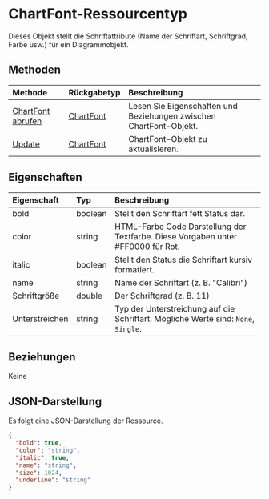 # <a name="chartfont-resource-type"></a>ChartFont-Ressourcentyp

Dieses Objekt stellt die Schriftattribute (Name der Schriftart, Schriftgrad, Farbe usw.) für ein Diagrammobjekt.


## <a name="methods"></a>Methoden

| Methode           | Rückgabetyp    |Beschreibung|
|:---------------|:--------|:----------|
|[ChartFont abrufen](../api/chartfont_get.md) | [ChartFont](chartfont.md) |Lesen Sie Eigenschaften und Beziehungen zwischen ChartFont-Objekt.|
|[Update](../api/chartfont_update.md) | [ChartFont](chartfont.md)   |ChartFont-Objekt zu aktualisieren. |

## <a name="properties"></a>Eigenschaften
| Eigenschaft     | Typ   |Beschreibung|
|:---------------|:--------|:----------|
|bold|boolean|Stellt den Schriftart fett Status dar.|
|color|string|HTML-Farbe Code Darstellung der Textfarbe. Diese Vorgaben unter #FF0000 für Rot.|
|italic|boolean|Stellt den Status die Schriftart kursiv formatiert.|
|name|string|Name der Schriftart (z. B. "Calibri")|
|Schriftgröße|double|Der Schriftgrad (z. B. 11)|
|Unterstreichen|string|Typ der Unterstreichung auf die Schriftart. Mögliche Werte sind: `None`, `Single`.|

## <a name="relationships"></a>Beziehungen
Keine


## <a name="json-representation"></a>JSON-Darstellung

Es folgt eine JSON-Darstellung der Ressource.

<!-- {
  "blockType": "resource",
  "optionalProperties": [

  ],
  "@odata.type": "microsoft.graph.chartFont"
}-->

```json
{
  "bold": true,
  "color": "string",
  "italic": true,
  "name": "string",
  "size": 1024,
  "underline": "string"
}

```

<!-- uuid: 8fcb5dbc-d5aa-4681-8e31-b001d5168d79
2015-10-25 14:57:30 UTC -->
<!-- {
  "type": "#page.annotation",
  "description": "ChartFont resource",
  "keywords": "",
  "section": "documentation",
  "tocPath": ""
}-->